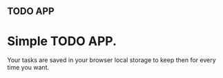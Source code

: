 ## TODO APP

# Simple TODO APP.

Your tasks are saved in your browser local storage to keep then for every time you want.
